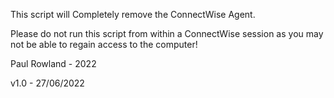 This script will Completely remove the ConnectWise Agent.

Please do not run this script from within a ConnectWise session as you may not be
able to regain access to the computer!

Paul Rowland - 2022

v1.0 - 27/06/2022
